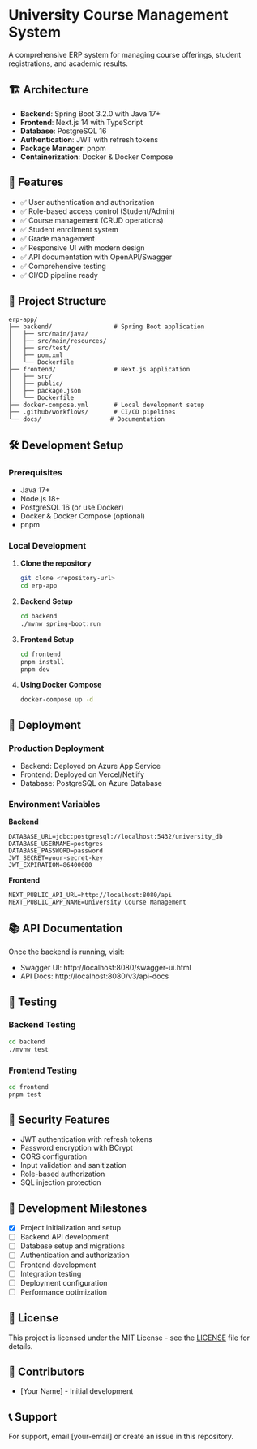 # University Course Management System

A comprehensive ERP system for managing course offerings, student registrations, and academic results.

## 🏗️ Architecture

- **Backend**: Spring Boot 3.2.0 with Java 17+
- **Frontend**: Next.js 14 with TypeScript
- **Database**: PostgreSQL 16
- **Authentication**: JWT with refresh tokens
- **Package Manager**: pnpm
- **Containerization**: Docker & Docker Compose

## 🚀 Features

- ✅ User authentication and authorization
- ✅ Role-based access control (Student/Admin)
- ✅ Course management (CRUD operations)
- ✅ Student enrollment system
- ✅ Grade management
- ✅ Responsive UI with modern design
- ✅ API documentation with OpenAPI/Swagger
- ✅ Comprehensive testing
- ✅ CI/CD pipeline ready

## 📁 Project Structure

```
erp-app/
├── backend/                 # Spring Boot application
│   ├── src/main/java/
│   ├── src/main/resources/
│   ├── src/test/
│   ├── pom.xml
│   └── Dockerfile
├── frontend/                # Next.js application
│   ├── src/
│   ├── public/
│   ├── package.json
│   └── Dockerfile
├── docker-compose.yml       # Local development setup
├── .github/workflows/       # CI/CD pipelines
└── docs/                   # Documentation
```

## 🛠️ Development Setup

### Prerequisites

- Java 17+
- Node.js 18+
- PostgreSQL 16 (or use Docker)
- Docker & Docker Compose (optional)
- pnpm

### Local Development

1. **Clone the repository**
   ```bash
   git clone <repository-url>
   cd erp-app
   ```

2. **Backend Setup**
   ```bash
   cd backend
   ./mvnw spring-boot:run
   ```

3. **Frontend Setup**
   ```bash
   cd frontend
   pnpm install
   pnpm dev
   ```

4. **Using Docker Compose**
   ```bash
   docker-compose up -d
   ```

## 🚀 Deployment

### Production Deployment
- Backend: Deployed on Azure App Service
- Frontend: Deployed on Vercel/Netlify
- Database: PostgreSQL on Azure Database

### Environment Variables

**Backend**
```
DATABASE_URL=jdbc:postgresql://localhost:5432/university_db
DATABASE_USERNAME=postgres
DATABASE_PASSWORD=password
JWT_SECRET=your-secret-key
JWT_EXPIRATION=86400000
```

**Frontend**
```
NEXT_PUBLIC_API_URL=http://localhost:8080/api
NEXT_PUBLIC_APP_NAME=University Course Management
```

## 📚 API Documentation

Once the backend is running, visit:
- Swagger UI: http://localhost:8080/swagger-ui.html
- API Docs: http://localhost:8080/v3/api-docs

## 🧪 Testing

### Backend Testing
```bash
cd backend
./mvnw test
```

### Frontend Testing
```bash
cd frontend
pnpm test
```

## 🔐 Security Features

- JWT authentication with refresh tokens
- Password encryption with BCrypt
- CORS configuration
- Input validation and sanitization
- Role-based authorization
- SQL injection protection

## 🎯 Development Milestones

- [x] Project initialization and setup
- [ ] Backend API development
- [ ] Database setup and migrations
- [ ] Authentication and authorization
- [ ] Frontend development
- [ ] Integration testing
- [ ] Deployment configuration
- [ ] Performance optimization

## 📄 License

This project is licensed under the MIT License - see the [LICENSE](LICENSE) file for details.

## 👥 Contributors

- [Your Name] - Initial development

## 📞 Support

For support, email [your-email] or create an issue in this repository.
